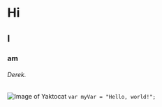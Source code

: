 # Hi 
## I 
### am 
###### Derek. 
![Image of Yaktocat](https://octodex.github.com/images/yaktocat.png)
```var myVar = "Hello, world!";```
